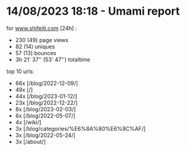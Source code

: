 # 14/08/2023 18:18 - Umami report
for www.shifeiti.com [24h] :

 - 230 (49) page views
 - 82 (14) uniques
 - 57 (13) bounces
 - 3h 21' 37'' (53' 47'') totaltime


top 10 urls:
 - 66x [/blog/2022-12-09/]
 - 49x [/]
 - 44x [/blog/2023-01-12/]
 - 23x [/blog/2022-12-22/]
 - 8x [/blog/2023-02-03/]
 - 6x [/blog/2022-05-07/]
 - 4x [/wiki/]
 - 3x [/blog/categories/%E6%8A%80%E6%9C%AF/]
 - 3x [/blog/2022-05-24/]
 - 3x [/about/]


